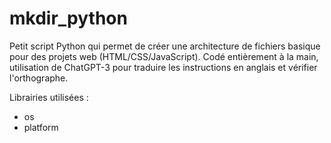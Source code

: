 # mkdir_python
Petit script Python qui permet de créer une architecture de fichiers basique pour des projets web (HTML/CSS/JavaScript). Codé entièrement à la main, utilisation de ChatGPT-3 pour traduire les instructions en anglais et vérifier l'orthographe.

Librairies utilisées :
- os
- platform
